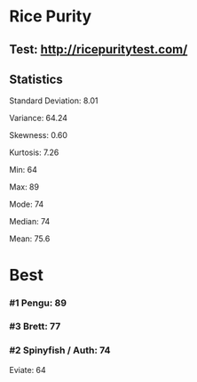 # Rice Purity

## Test: http://ricepuritytest.com/

## Statistics

Standard Deviation: 8.01

Variance: 64.24

Skewness: 0.60

Kurtosis: 7.26

Min: 64

Max: 89

Mode: 74

Median: 74

Mean: 75.6

# Best

### #1 Pengu: 89

### #3 Brett: 77

### #2 Spinyfish / Auth: 74

Eviate: 64
